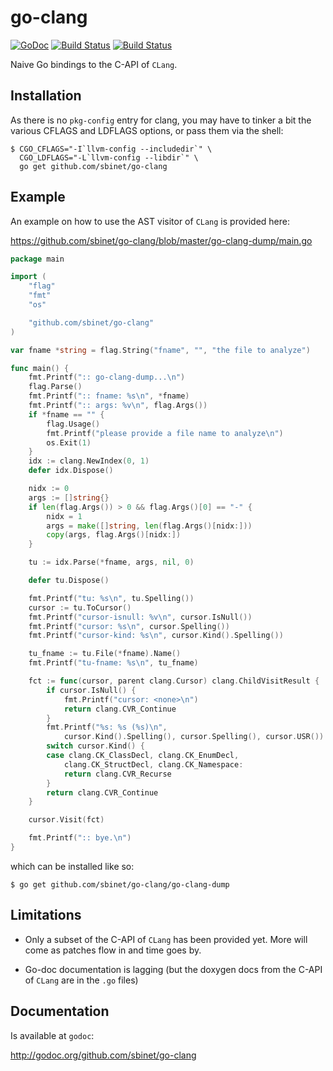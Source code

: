 go-clang
========

[![GoDoc](https://godoc.org/github.com/sbinet/go-clang?status.png)](https://godoc.org/github.com/sbinet/go-clang)
[![Build Status](https://secure.travis-ci.org/sbinet/go-clang.png)](http://travis-ci.org/sbinet/go-clang)
[![Build Status](https://drone.io/github.com/sbinet/go-clang/status.png)](https://drone.io/github.com/sbinet/go-clang/latest)


Naive Go bindings to the C-API of ``CLang``.

Installation
------------

As there is no ``pkg-config`` entry for clang, you may have to tinker
a bit the various CFLAGS and LDFLAGS options, or pass them via the
shell:

```
$ CGO_CFLAGS="-I`llvm-config --includedir`" \
  CGO_LDFLAGS="-L`llvm-config --libdir`" \
  go get github.com/sbinet/go-clang
```

Example
-------

An example on how to use the AST visitor of ``CLang`` is provided
here:

 https://github.com/sbinet/go-clang/blob/master/go-clang-dump/main.go

``` go
package main

import (
	"flag"
	"fmt"
	"os"

	"github.com/sbinet/go-clang"
)

var fname *string = flag.String("fname", "", "the file to analyze")

func main() {
	fmt.Printf(":: go-clang-dump...\n")
	flag.Parse()
	fmt.Printf(":: fname: %s\n", *fname)
	fmt.Printf(":: args: %v\n", flag.Args())
	if *fname == "" {
		flag.Usage()
		fmt.Printf("please provide a file name to analyze\n")
		os.Exit(1)
	}
	idx := clang.NewIndex(0, 1)
	defer idx.Dispose()

	nidx := 0
	args := []string{}
	if len(flag.Args()) > 0 && flag.Args()[0] == "-" {
		nidx = 1
		args = make([]string, len(flag.Args()[nidx:]))
		copy(args, flag.Args()[nidx:])
	}

	tu := idx.Parse(*fname, args, nil, 0)

	defer tu.Dispose()

	fmt.Printf("tu: %s\n", tu.Spelling())
	cursor := tu.ToCursor()
	fmt.Printf("cursor-isnull: %v\n", cursor.IsNull())
	fmt.Printf("cursor: %s\n", cursor.Spelling())
	fmt.Printf("cursor-kind: %s\n", cursor.Kind().Spelling())

	tu_fname := tu.File(*fname).Name()
	fmt.Printf("tu-fname: %s\n", tu_fname)

	fct := func(cursor, parent clang.Cursor) clang.ChildVisitResult {
		if cursor.IsNull() {
			fmt.Printf("cursor: <none>\n")
			return clang.CVR_Continue
		}
		fmt.Printf("%s: %s (%s)\n",
			cursor.Kind().Spelling(), cursor.Spelling(), cursor.USR())
		switch cursor.Kind() {
		case clang.CK_ClassDecl, clang.CK_EnumDecl,
			clang.CK_StructDecl, clang.CK_Namespace:
			return clang.CVR_Recurse
		}
		return clang.CVR_Continue
	}

	cursor.Visit(fct)

	fmt.Printf(":: bye.\n")
}
```

which can be installed like so:

```
$ go get github.com/sbinet/go-clang/go-clang-dump
```

Limitations
-----------

- Only a subset of the C-API of ``CLang`` has been provided yet.
  More will come as patches flow in and time goes by.

- Go-doc documentation is lagging (but the doxygen docs from the C-API
  of ``CLang`` are in the ``.go`` files)


Documentation
-------------

Is available at ``godoc``:

 http://godoc.org/github.com/sbinet/go-clang

